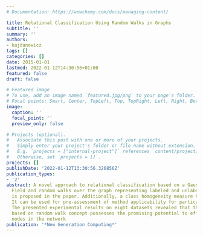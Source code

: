```yaml
---
# Documentation: https://wowchemy.com/docs/managing-content/

title: Relational Classification Using Random Walks in Graphs
subtitle: ''
summary: ''
authors:
- kajdanowicz
tags: []
categories: []
date: 2015-01-01
lastmod: 2022-01-12T14:30:56+01:00
featured: false
draft: false

# Featured image
# To use, add an image named `featured.jpg/png` to your page's folder.
# Focal points: Smart, Center, TopLeft, Top, TopRight, Left, Right, BottomLeft, Bottom, BottomRight.
image:
  caption: ''
  focal_point: ''
  preview_only: false

# Projects (optional).
#   Associate this post with one or more of your projects.
#   Simply enter your project's folder or file name without extension.
#   E.g. `projects = ["internal-project"]` references `content/project/deep-learning/index.md`.
#   Otherwise, set `projects = []`.
projects: []
publishDate: '2022-01-12T13:30:56.326856Z'
publication_types:
- '2'
abstract: A novel approach to relational classification based on a Gaussian Random
  Field and random walks over the graph representing labeled and unlabeled examples
  is proposed in the paper. Additionally, a class homogeneity measure has been introduced.
  It can be used for pre-assessment of method applicability for particular networks.
  The presented experimental results on eight datasets revealed that the framework
  based on random walk concept possesses the promising potential to effectively classify
  nodes in the network
publication: '*New Generation Computing*'
---
```

